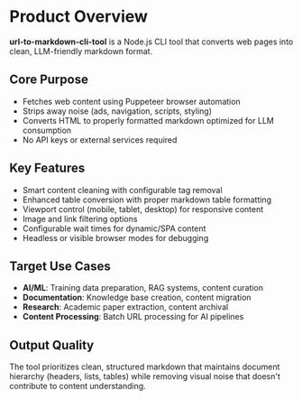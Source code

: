 # Product Overview

**url-to-markdown-cli-tool** is a Node.js CLI tool that converts web pages into clean, LLM-friendly markdown format.

## Core Purpose
- Fetches web content using Puppeteer browser automation
- Strips away noise (ads, navigation, scripts, styling) 
- Converts HTML to properly formatted markdown optimized for LLM consumption
- No API keys or external services required

## Key Features
- Smart content cleaning with configurable tag removal
- Enhanced table conversion with proper markdown table formatting
- Viewport control (mobile, tablet, desktop) for responsive content
- Image and link filtering options
- Configurable wait times for dynamic/SPA content
- Headless or visible browser modes for debugging

## Target Use Cases
- **AI/ML**: Training data preparation, RAG systems, content curation
- **Documentation**: Knowledge base creation, content migration
- **Research**: Academic paper extraction, content archival
- **Content Processing**: Batch URL processing for AI pipelines

## Output Quality
The tool prioritizes clean, structured markdown that maintains document hierarchy (headers, lists, tables) while removing visual noise that doesn't contribute to content understanding.